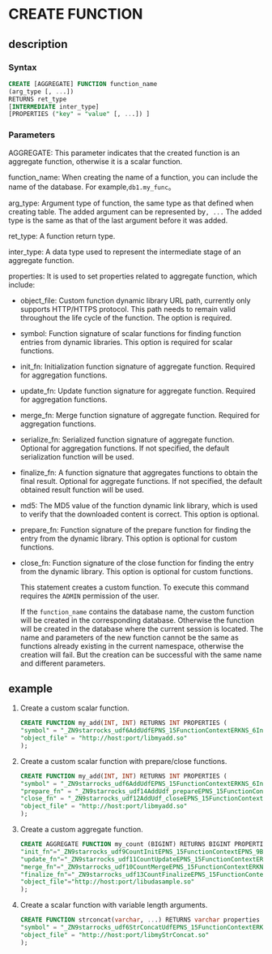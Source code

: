 # CREATE FUNCTION

## description

### Syntax

```sql
CREATE [AGGREGATE] FUNCTION function_name
(arg_type [, ...])
RETURNS ret_type
[INTERMEDIATE inter_type]
[PROPERTIES ("key" = "value" [, ...]) ]
```

### Parameters

AGGREGATE: This parameter indicates that the created function is an aggregate function, otherwise it is a scalar function.

function_name: When creating the name of a function, you can include the name of the database. For example,`db1.my_func`。

arg_type: Argument type of function, the same type as that defined when creating table. The added argument can be represented by`, ...` The added type is the same as that of the last argument before it was added.

ret_type:  A function return type.

inter_type: A data type used to represent the intermediate stage of an aggregate function.

properties: It is used to set properties related to aggregate function, which include:

* object_file: Custom function dynamic library URL path, currently only supports HTTP/HTTPS protocol. This path needs to remain valid throughout the life cycle of the function. The option is required.

* symbol: Function signature of scalar functions for finding function entries from dynamic libraries. This option is required for scalar functions.

* init_fn: Initialization function signature of aggregate function. Required for aggregation functions.

* update_fn: Update function signature for aggregate function. Required for aggregation functions.

* merge_fn: Merge function signature of aggregate function. Required for aggregation functions.

* serialize_fn: Serialized function signature of aggregate function. Optional for aggregation functions. If not specified, the default serialization function will be used.

* finalize_fn: A function signature that aggregates functions to obtain the final result. Optional for aggregate functions. If not specified, the default obtained result function will be used.  

* md5: The MD5 value of the function dynamic link library, which is used to verify that the downloaded content is correct. This option is optional.

* prepare_fn: Function signature of the prepare function for finding the entry from the dynamic library. This option is optional for custom functions.

* close_fn: Function signature of the close function for finding the entry from the dynamic library. This option is optional for custom functions.

    This statement creates a custom function. To execute this command requires the `ADMIN` permission of the user.

    If the `function_name` contains the database name, the custom function will be created in the corresponding database. Otherwise the function will be created in the database where the current session is located. The name and parameters of the new function cannot be the same as functions already existing in the current namespace, otherwise the creation will fail. But the creation can be successful with the same name and different parameters.

## example

1. Create a custom scalar function.

    ```sql
    CREATE FUNCTION my_add(INT, INT) RETURNS INT PROPERTIES (
    "symbol" = "_ZN9starrocks_udf6AddUdfEPNS_15FunctionContextERKNS_6IntValES4_",
    "object_file" = "http://host:port/libmyadd.so"
    );
    ```

2. Create a custom scalar function with prepare/close functions.

    ```sql
    CREATE FUNCTION my_add(INT, INT) RETURNS INT PROPERTIES (
    "symbol" = "_ZN9starrocks_udf6AddUdfEPNS_15FunctionContextERKNS_6IntValES4_",
    "prepare_fn" = "_ZN9starrocks_udf14AddUdf_prepareEPNS_15FunctionContextENS0_18FunctionStateScopeE",
    "close_fn" = "_ZN9starrocks_udf12AddUdf_closeEPNS_15FunctionContextENS0_18FunctionStateScopeE",
    "object_file" = "http://host:port/libmyadd.so"
    );
    ```

3. Create a custom aggregate function.

    ```sql
    CREATE AGGREGATE FUNCTION my_count (BIGINT) RETURNS BIGINT PROPERTIES (
    "init_fn"="_ZN9starrocks_udf9CountInitEPNS_15FunctionContextEPNS_9BigIntValE",
    "update_fn"="_ZN9starrocks_udf11CountUpdateEPNS_15FunctionContextERKNS_6IntValEPNS_9BigIntValE",
    "merge_fn"="_ZN9starrocks_udf10CountMergeEPNS_15FunctionContextERKNS_9BigIntValEPS2_",
    "finalize_fn"="_ZN9starrocks_udf13CountFinalizeEPNS_15FunctionContextERKNS_9BigIntValE",
    "object_file"="http://host:port/libudasample.so"
    );
    ```

4. Create a scalar function with variable length arguments.

    ```sql
    CREATE FUNCTION strconcat(varchar, ...) RETURNS varchar properties (
    "symbol" = "_ZN9starrocks_udf6StrConcatUdfEPNS_15FunctionContextERKNS_6IntValES4_",
    "object_file" = "http://host:port/libmyStrConcat.so"
    );
    ```
